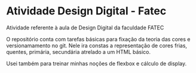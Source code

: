 # Atividade Design Digital - Fatec
Atividade referente à aula de Design Digital da faculdade FATEC

O repositório conta com tarefas básicas para fixação da teoria das cores e versionamamento no git.
Nele ira constas a representação de cores frias, quentes, primária, secundária atrelado a um HTML básico.

Usei também para treinar minhas noções de flexbox e cálculo de display.
